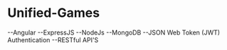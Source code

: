 # Unified-Games
--Angular
--ExpressJS
--NodeJs
--MongoDB
--JSON Web Token (JWT) Authentication
--RESTful API'S
